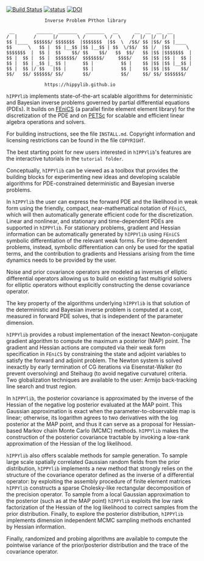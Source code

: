 [![Build Status](https://travis-ci.org/hippylib/hippylib.svg?branch=master)](https://travis-ci.org/hippylib/hippylib)
[![status](http://joss.theoj.org/papers/053e0d08a5e9755e7b78898cff6f6208/status.svg)](http://joss.theoj.org/papers/053e0d08a5e9755e7b78898cff6f6208) [![DOI](https://zenodo.org/badge/DOI/10.5281/zenodo.596931.svg)](https://doi.org/10.5281/zenodo.596931)

                  Inverse Problem PYthon library

```
 __        ______  _______   _______   __      __  __  __  __       
/  |      /      |/       \ /       \ /  \    /  |/  |/  |/  |      
$$ |____  $$$$$$/ $$$$$$$  |$$$$$$$  |$$  \  /$$/ $$ |$$/ $$ |____  
$$      \   $$ |  $$ |__$$ |$$ |__$$ | $$  \/$$/  $$ |/  |$$      \ 
$$$$$$$  |  $$ |  $$    $$/ $$    $$/   $$  $$/   $$ |$$ |$$$$$$$  |
$$ |  $$ |  $$ |  $$$$$$$/  $$$$$$$/     $$$$/    $$ |$$ |$$ |  $$ |
$$ |  $$ | _$$ |_ $$ |      $$ |          $$ |    $$ |$$ |$$ |__$$ |
$$ |  $$ |/ $$   |$$ |      $$ |          $$ |    $$ |$$ |$$    $$/ 
$$/   $$/ $$$$$$/ $$/       $$/           $$/     $$/ $$/ $$$$$$$/  
```                                                                    
                                                                    

                  https://hippylib.github.io

`hIPPYlib` implements state-of-the-art scalable algorithms for
deterministic and Bayesian inverse problems governed by partial differential equations (PDEs).
It builds on [FEniCS](http://fenicsproject.org/)
(a parallel finite element element library) for the discretization of the PDE
and on [PETSc](http://www.mcs.anl.gov/petsc/) for scalable and efficient linear
algebra operations and solvers.

For building instructions, see the file `INSTALL.md`. Copyright information
and licensing restrictions can be found in the file `COPYRIGHT`.

The best starting point for new users interested in `hIPPYlib`'s
features are the interactive tutorials in the `tutorial folder`.

Conceptually, `hIPPYlib` can be viewed as a toolbox that provides the
building blocks for experimenting new ideas and developing scalable
algorithms for PDE-constrained deterministic and Bayesian inverse problems.

In `hIPPYlib` the user can express the forward PDE and the likelihood in
weak form using the friendly, compact, near-mathematical notation of
`FEniCS`, which will then automatically generate efficient code for the
discretization.  Linear and nonlinear, and stationary and
time-dependent PDEs are supported in `hIPPYlib`.
For stationary problems, gradient and Hessian information can be
automatically generated by `hIPPYlib` using `FEniCS` symbolic differentiation
of the relevant weak forms. For time-dependent problems, instead, symbolic
differentiation can only be used for the spatial terms, and the contribution
to gradients and Hessians arising from the time dynamics needs to be provided
by the user.

Noise and prior covariance operators are modeled as inverses of
elliptic differential operators allowing us to build on existing fast
multigrid solvers for elliptic operators without explicitly
constructing the dense covariance operator.

The key property of the algorithms underlying `hIPPYlib` is that solution
of the deterministic and Bayesian inverse problem is computed
at a cost, measured in forward PDE solves, that is independent of the
parameter dimension.

`hIPPYlib` provides a robust implementation of the inexact
Newton-conjugate gradient algorithm to compute the maximum a posterior
(MAP) point. The gradient and Hessian actions are
computed via their weak form specification in `FEniCS` by
constraining the state and adjoint variables to satisfy the forward
and adjoint problem. The Newton system is solved inexactly by early
termination of CG iterations via Eisenstat-Walker (to prevent
oversolving) and Steihaug (to avoid negative curvature)
criteria. Two globalization techniques are available to the user:
Armijo back-tracking line search and trust region.

In `hIPPYlib`, the posterior covariance is approximated by the
inverse of the Hessian of the negative log posterior evaluated at
the MAP point. This Gaussian approximation is exact when the
parameter-to-observable map is linear; otherwise, its logarithm agrees
to two derivatives with the log posterior at the MAP point, and thus it
can serve as a proposal for Hessian-based Markov chain Monte Carlo (MCMC)
methods. `hIPPYlib` makes the construction of the posterior covariance
tractable by invoking a low-rank approximation of the Hessian of the
log likelihood.

`hIPPYlib` also offers scalable methods for sample generation.
To sample large scale spatially correlated Gaussian random fields from the prior
distribution, `hIPPYlib`  implements a new method that strongly relies on the
structure of the covariance operator defined as the inverse of a differential operator:
by exploiting the assembly procedure of finite element matrices `hIPPYlib` constructs a sparse Cholesky-like rectangular decomposition of the precision operator.
To sample from a local Gaussian approximation to the posterior (such as at the MAP point)
`hIPPYlib` exploits the low rank factorization of the Hessian of the
log likelihood to correct samples from the prior distribution.
Finally, to explore the posterior distribution, `hIPPYlib` implements
dimension independent MCMC sampling methods enchanted by Hessian information.

Finally, randomized and probing algorithms are available to compute
the pointwise variance of the prior/posterior distribution and the trace
of the covariance operator.
